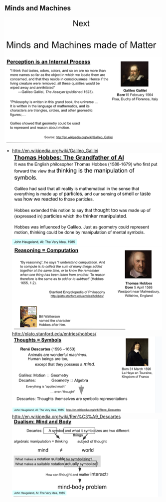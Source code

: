 ## Minds and Machines

![](2023-10-01-12-50-21.png)
![](2023-10-01-12-51-03.png)
- http://en.wikipedia.org/wiki/Galileo_Galilei
![](2023-10-01-12-52-36.png)
![](2023-10-01-12-56-06.png)
http://plato.stanford.edu/entries/hobbes/
![](2023-10-01-12-57-11.png)
http://en.wikipedia.org/wiki/Ren%C3%A9_Descartes
![](2023-10-01-12-57-37.png)